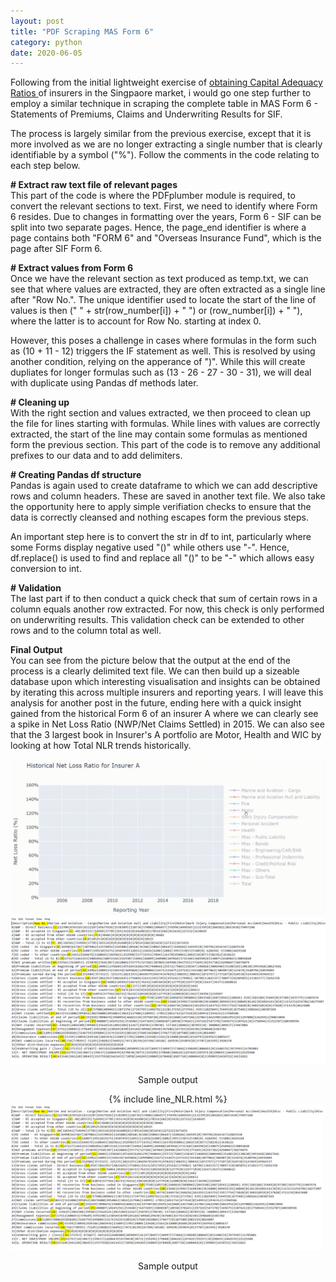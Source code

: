 ```yaml
---
layout: post
title: "PDF Scraping MAS Form 6"
category: python
date: 2020-06-05
---
```


Following from the initial lightweight exercise of <a href="https://cchanzl.github.io/python/2020/06/02/PDF-Scraping-MAS-Form-23"> obtaining Capital Adequacy Ratios </a> of insurers in the Singpaore market, i would go one step further to employ a similar technique in scraping the complete table in  MAS Form 6 - Statements of Premiums, Claims and Underwriting Results for SIF.

The process is largely similar from the previous exercise, except that it is more involved as we are no longer extracting a single number that is clearly identifiable by a symbol ("%"). Follow the comments in the code relating to each step below.

<b> # Extract raw text file of relevant pages </b>
<br>
This part of the code is where the PDFplumber module is required, to convert the relevant sections to text. First, we need to identify where Form 6 resides. Due to changes in formatting over the years, Form 6 - SIF can be split into two separate pages. Hence, the page_end identifier is where a page contains both "FORM 6" and "Overseas Insurance Fund", which is the page after SIF Form 6.

<b> # Extract values from Form 6 </b>
<br>
Once we have the relevant section as text produced as temp.txt, we can see that where values are extracted, they are often extracted as a single line after "Row No.". The unique identifier used to locate the start of the line of values is then (" " + str(row_number[i]) + " ") or (row_number[i]) + " "), where the latter is to account for Row No. starting at index 0.

However, this poses a challenge in cases where formulas in the form such as (10 + 11 - 12) triggers the IF statement as well. This is resolved by using another condition, relying on the apperance of ")". While this will create dupliates for longer formulas such as (13 - 26 - 27 - 30 - 31), we will deal with duplicate using Pandas df methods later.

<b> # Cleaning up </b>
<br>
With the right section and values extracted, we then proceed to clean up the file for lines starting with formulas. While lines with values are correctly extracted, the start of the line may contain some formulas as mentioned form the previous section. This part of the code is to remove any additional prefixes to our data and to add delimiters.

<b> # Creating Pandas df structure </b>
<br>
Pandas is again used to create dataframe to which we can add descriptive rows and column headers. These are saved in another text file. We also take the opportunity here to apply simple verifiation checks to ensure that the data is correctly cleansed and nothing escapes form the previous steps.

An important step here is to convert the str in df to int, particularly where some Forms display negative used "()" while others use "-". Hence, df.replace() is used to find and replace all "()" to be "-" which allows easy conversion to int.

<b> # Validation </b>
<br>
The last part if to then conduct a quick check that sum of certain rows in a column equals another row extracted. For now, this check is only performed on underwriting results. This validation check can be extended to other rows and to the column total as well.

<b> Final Output </b>
<br>
You can see from the picture below that the output at the end of the process is a clearly delimited text file. We can then build up a sizeable database upon which interesting visualisation and insights can be obtained by iterating this across multiple insurers and reporting years. I will leave this analysis for another post in the future, ending here with a quick insight gained from the historical Form 6 of an insurer A where we can clearly see a spike in Net Loss Ratio (NWP/Net Claims Settled) in 2015. We can also see that the 3 largest book in Insurer's A portfolio are Motor, Health and WIC by looking at how Total NLR trends historically.

<div id="images">
  <img src="/images/form6_line.gif" style=" style="width: auto; height: auto;max-width: 500px;max-height: 500px" />       
  <img src="/images/Form6.PNG" style=" style="width: auto; height: auto;max-width: 500px;max-height: 500px" />
  <p style="text-align:center">Sample output</p>
</div>

<center> {% include line_NLR.html %} </center>

<img src="/images/Form6.PNG" style="width: auto; height: auto;max-width: 500px;max-height: 500px" class="center">
<p style="text-align:center">Sample output</p>

<script src="https://gist.github.com/cchanzl/30517ae13584c9ab5d1d558cde4e50ee.js"></script>
